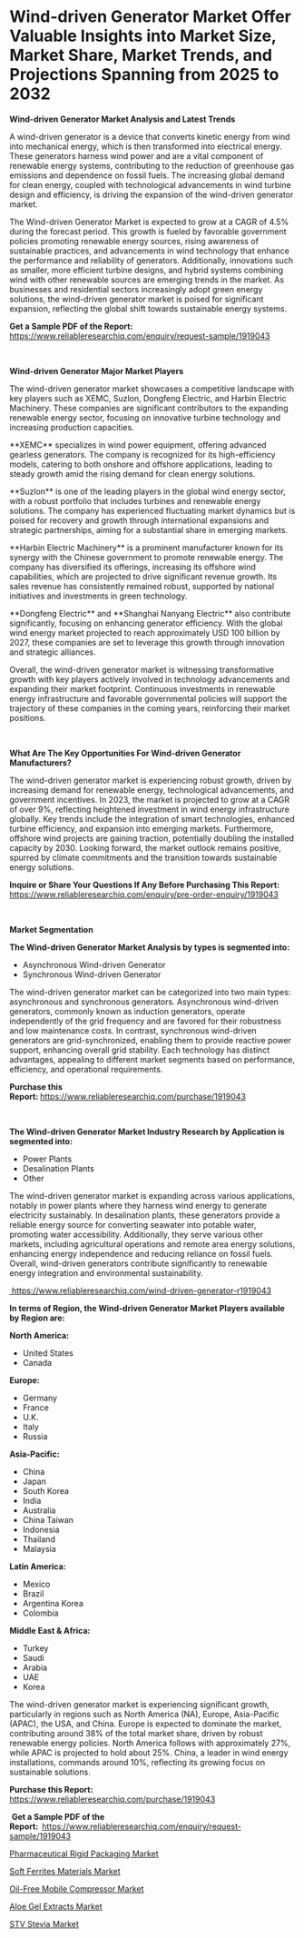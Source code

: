 <p><h1>Wind-driven Generator Market Offer Valuable Insights into Market Size, Market Share, Market Trends, and Projections Spanning from 2025 to 2032</h1></p><p><strong>Wind-driven Generator Market Analysis and Latest Trends</strong></p>
<p><p>A wind-driven generator is a device that converts kinetic energy from wind into mechanical energy, which is then transformed into electrical energy. These generators harness wind power and are a vital component of renewable energy systems, contributing to the reduction of greenhouse gas emissions and dependence on fossil fuels. The increasing global demand for clean energy, coupled with technological advancements in wind turbine design and efficiency, is driving the expansion of the wind-driven generator market.</p><p>The Wind-driven Generator Market is expected to grow at a CAGR of 4.5% during the forecast period. This growth is fueled by favorable government policies promoting renewable energy sources, rising awareness of sustainable practices, and advancements in wind technology that enhance the performance and reliability of generators. Additionally, innovations such as smaller, more efficient turbine designs, and hybrid systems combining wind with other renewable sources are emerging trends in the market. As businesses and residential sectors increasingly adopt green energy solutions, the wind-driven generator market is poised for significant expansion, reflecting the global shift towards sustainable energy systems.</p></p>
<p><strong>Get a Sample PDF of the Report:&nbsp;</strong> <a href="https://www.reliableresearchiq.com/enquiry/request-sample/1919043?utm_campaign=973&utm_medium=2&utm_source=Github&utm_content=ia&utm_term=14012025&utm_id=wind-driven-generator">https://www.reliableresearchiq.com/enquiry/request-sample/1919043</a></p>
<p>&nbsp;</p>
<p><strong>Wind-driven Generator Major Market Players</strong></p>
<p><p>The wind-driven generator market showcases a competitive landscape with key players such as XEMC, Suzlon, Dongfeng Electric, and Harbin Electric Machinery. These companies are significant contributors to the expanding renewable energy sector, focusing on innovative turbine technology and increasing production capacities.</p><p>**XEMC** specializes in wind power equipment, offering advanced gearless generators. The company is recognized for its high-efficiency models, catering to both onshore and offshore applications, leading to steady growth amid the rising demand for clean energy solutions.</p><p>**Suzlon** is one of the leading players in the global wind energy sector, with a robust portfolio that includes turbines and renewable energy solutions. The company has experienced fluctuating market dynamics but is poised for recovery and growth through international expansions and strategic partnerships, aiming for a substantial share in emerging markets.</p><p>**Harbin Electric Machinery** is a prominent manufacturer known for its synergy with the Chinese government to promote renewable energy. The company has diversified its offerings, increasing its offshore wind capabilities, which are projected to drive significant revenue growth. Its sales revenue has consistently remained robust, supported by national initiatives and investments in green technology.</p><p>**Dongfeng Electric** and **Shanghai Nanyang Electric** also contribute significantly, focusing on enhancing generator efficiency. With the global wind energy market projected to reach approximately USD 100 billion by 2027, these companies are set to leverage this growth through innovation and strategic alliances.</p><p>Overall, the wind-driven generator market is witnessing transformative growth with key players actively involved in technology advancements and expanding their market footprint. Continuous investments in renewable energy infrastructure and favorable governmental policies will support the trajectory of these companies in the coming years, reinforcing their market positions.</p></p>
<p>&nbsp;</p>
<p><strong>What Are The Key Opportunities For Wind-driven Generator Manufacturers?</strong></p>
<p><p>The wind-driven generator market is experiencing robust growth, driven by increasing demand for renewable energy, technological advancements, and government incentives. In 2023, the market is projected to grow at a CAGR of over 9%, reflecting heightened investment in wind energy infrastructure globally. Key trends include the integration of smart technologies, enhanced turbine efficiency, and expansion into emerging markets. Furthermore, offshore wind projects are gaining traction, potentially doubling the installed capacity by 2030. Looking forward, the market outlook remains positive, spurred by climate commitments and the transition towards sustainable energy solutions.</p></p>
<p><strong>Inquire or Share Your Questions If Any Before Purchasing This Report:</strong> <a href="https://www.reliableresearchiq.com/enquiry/pre-order-enquiry/1919043?utm_campaign=973&utm_medium=2&utm_source=Github&utm_content=ia&utm_term=14012025&utm_id=wind-driven-generator">https://www.reliableresearchiq.com/enquiry/pre-order-enquiry/1919043</a></p>
<p>&nbsp;</p>
<p><strong>Market Segmentation</strong></p>
<p><strong>The Wind-driven Generator Market Analysis by types is segmented into:</strong></p>
<p><ul><li>Asynchronous Wind-driven Generator</li><li>Synchronous Wind-driven Generator</li></ul></p>
<p><p>The wind-driven generator market can be categorized into two main types: asynchronous and synchronous generators. Asynchronous wind-driven generators, commonly known as induction generators, operate independently of the grid frequency and are favored for their robustness and low maintenance costs. In contrast, synchronous wind-driven generators are grid-synchronized, enabling them to provide reactive power support, enhancing overall grid stability. Each technology has distinct advantages, appealing to different market segments based on performance, efficiency, and operational requirements.</p></p>
<p><strong>Purchase this Report:&nbsp;</strong><a href="https://www.reliableresearchiq.com/purchase/1919043?utm_campaign=973&utm_medium=2&utm_source=Github&utm_content=ia&utm_term=14012025&utm_id=wind-driven-generator">https://www.reliableresearchiq.com/purchase/1919043</a></p>
<p>&nbsp;</p>
<p><strong>The Wind-driven Generator Market Industry Research by Application is segmented into:</strong></p>
<p><ul><li>Power Plants</li><li>Desalination Plants</li><li>Other</li></ul></p>
<p><p>The wind-driven generator market is expanding across various applications, notably in power plants where they harness wind energy to generate electricity sustainably. In desalination plants, these generators provide a reliable energy source for converting seawater into potable water, promoting water accessibility. Additionally, they serve various other markets, including agricultural operations and remote area energy solutions, enhancing energy independence and reducing reliance on fossil fuels. Overall, wind-driven generators contribute significantly to renewable energy integration and environmental sustainability.</p></p>
<p><a href="https://www.reliableresearchiq.com/wind-driven-generator-r1919043?utm_campaign=973&utm_medium=2&utm_source=Github&utm_content=ia&utm_term=14012025&utm_id=wind-driven-generator">&nbsp;https://www.reliableresearchiq.com/wind-driven-generator-r1919043</a></p>
<p><strong>In terms of Region, the Wind-driven Generator Market Players available by Region are:</strong></p>
<p>
    <p> <strong> North America: </strong>
        <ul>
            <li>United States</li>
            <li>Canada</li>
        </ul>
        </p> 
    <p> <strong> Europe: </strong>
        <ul>
            <li>Germany</li>
            <li>France</li>
            <li>U.K.</li>
            <li>Italy</li>
            <li>Russia</li>
        </ul>
        </p> 
    <p> <strong> Asia-Pacific: </strong>
        <ul>
            <li>China</li>
            <li>Japan</li>
            <li>South Korea</li>
            <li>India</li>
            <li>Australia</li>
            <li>China Taiwan</li>
            <li>Indonesia</li>
            <li>Thailand</li>
            <li>Malaysia</li>
        </ul>
        </p> 
    <p> <strong> Latin America: </strong>
        <ul>
            <li>Mexico</li>
            <li>Brazil</li>
            <li>Argentina Korea</li>
            <li>Colombia</li>
        </ul>
        </p> 
    <p> <strong> Middle East & Africa: </strong>
        <ul>
            <li>Turkey</li>
            <li>Saudi</li>
            <li>Arabia</li>
            <li>UAE</li>
            <li>Korea</li>
        </ul>
    </p>
    </p>
<p><p>The wind-driven generator market is experiencing significant growth, particularly in regions such as North America (NA), Europe, Asia-Pacific (APAC), the USA, and China. Europe is expected to dominate the market, contributing around 38% of the total market share, driven by robust renewable energy policies. North America follows with approximately 27%, while APAC is projected to hold about 25%. China, a leader in wind energy installations, commands around 10%, reflecting its growing focus on sustainable solutions.</p></p>
<p><strong>Purchase this Report: </strong><a href="https://www.reliableresearchiq.com/purchase/1919043?utm_campaign=973&utm_medium=2&utm_source=Github&utm_content=ia&utm_term=14012025&utm_id=wind-driven-generator">https://www.reliableresearchiq.com/purchase/1919043</a></p>
<p>&nbsp;<strong>Get a Sample PDF of the Report:&nbsp;&nbsp;</strong><a href="https://www.reliableresearchiq.com/enquiry/request-sample/1919043?utm_campaign=973&utm_medium=2&utm_source=Github&utm_content=ia&utm_term=14012025&utm_id=wind-driven-generator">https://www.reliableresearchiq.com/enquiry/request-sample/1919043</a></p>
<p><strong></strong></p>
<p><p><a href="https://github.com/rosalinebhakta48/Market-Research-Report-List-1/blob/main/pharmaceutical-rigid-packaging-market.md?utm_campaign=973&utm_medium=2&utm_source=Github&utm_content=ia&utm_term=14012025&utm_id=wind-driven-generator">Pharmaceutical Rigid Packaging Market</a></p><p><a href="https://github.com/ElviraLeka1962/Market-Research-Report-List-1/blob/main/soft-ferrites-materials-market.md?utm_campaign=973&utm_medium=2&utm_source=Github&utm_content=ia&utm_term=14012025&utm_id=wind-driven-generator">Soft Ferrites Materials Market</a></p><p><a href="https://github.com/chongseney974/Market-Research-Report-List-1/blob/main/oil-free-mobile-compressor-market.md?utm_campaign=973&utm_medium=2&utm_source=Github&utm_content=ia&utm_term=14012025&utm_id=wind-driven-generator">Oil-Free Mobile Compressor Market</a></p><p><a href="https://github.com/nathaliehurles7142/Market-Research-Report-List-1/blob/main/aloe-gel-extracts-market.md?utm_campaign=973&utm_medium=2&utm_source=Github&utm_content=ia&utm_term=14012025&utm_id=wind-driven-generator">Aloe Gel Extracts Market</a></p><p><a href="https://github.com/darenph8er/Market-Research-Report-List-1/blob/main/stv-stevia-market.md?utm_campaign=973&utm_medium=2&utm_source=Github&utm_content=ia&utm_term=14012025&utm_id=wind-driven-generator">STV Stevia Market</a></p></p>